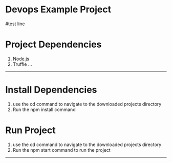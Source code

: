 # Devops Example Project
#test line
# Project Dependencies
1. Node.js
2. Truffle
...
---
# Install Dependencies
1. use the cd command to navigate to the downloaded projects directory
2. Run the npm install command

# Run Project
1. use the cd command to navigate to the downloaded projects directory
2. Run the npm start command to run the project

***

